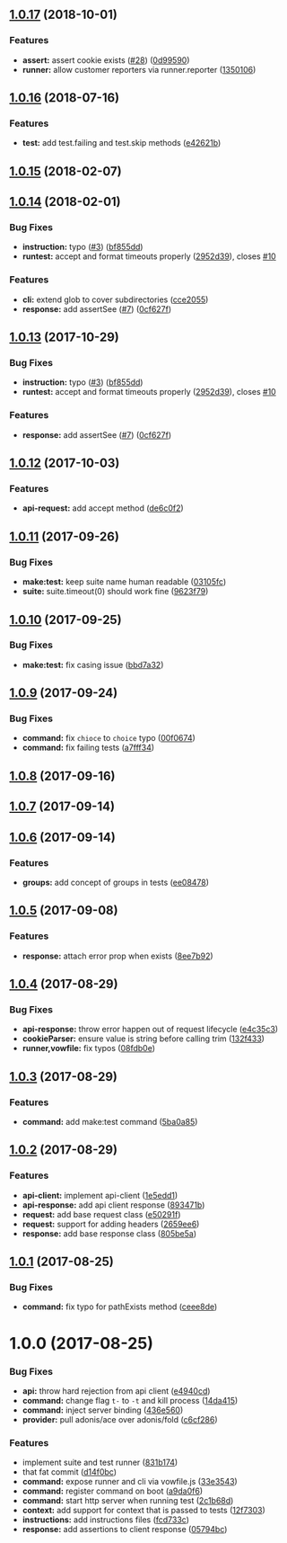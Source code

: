 <a name="1.0.17"></a>
## [1.0.17](https://github.com/adonisjs/adonis-vow/compare/v1.0.16...v1.0.17) (2018-10-01)


### Features

* **assert:** assert cookie exists ([#28](https://github.com/adonisjs/adonis-vow/issues/28)) ([0d99590](https://github.com/adonisjs/adonis-vow/commit/0d99590))
* **runner:** allow customer reporters via runner.reporter ([1350106](https://github.com/adonisjs/adonis-vow/commit/1350106))



<a name="1.0.16"></a>
## [1.0.16](https://github.com/adonisjs/adonis-vow/compare/v1.0.15...v1.0.16) (2018-07-16)


### Features

* **test:** add test.failing and test.skip methods ([e42621b](https://github.com/adonisjs/adonis-vow/commit/e42621b))



<a name="1.0.15"></a>
## [1.0.15](https://github.com/adonisjs/adonis-vow/compare/v1.0.14...v1.0.15) (2018-02-07)



<a name="1.0.14"></a>
## [1.0.14](https://github.com/adonisjs/adonis-vow/compare/v1.0.12...v1.0.14) (2018-02-01)


### Bug Fixes

* **instruction:** typo ([#3](https://github.com/adonisjs/adonis-vow/issues/3)) ([bf855dd](https://github.com/adonisjs/adonis-vow/commit/bf855dd))
* **runtest:** accept and format timeouts properly ([2952d39](https://github.com/adonisjs/adonis-vow/commit/2952d39)), closes [#10](https://github.com/adonisjs/adonis-vow/issues/10)


### Features

* **cli:** extend glob to cover subdirectories ([cce2055](https://github.com/adonisjs/adonis-vow/commit/cce2055))
* **response:** add assertSee ([#7](https://github.com/adonisjs/adonis-vow/issues/7)) ([0cf627f](https://github.com/adonisjs/adonis-vow/commit/0cf627f))



<a name="1.0.13"></a>
## [1.0.13](https://github.com/adonisjs/adonis-vow/compare/v1.0.12...v1.0.13) (2017-10-29)


### Bug Fixes

* **instruction:** typo ([#3](https://github.com/adonisjs/adonis-vow/issues/3)) ([bf855dd](https://github.com/adonisjs/adonis-vow/commit/bf855dd))
* **runtest:** accept and format timeouts properly ([2952d39](https://github.com/adonisjs/adonis-vow/commit/2952d39)), closes [#10](https://github.com/adonisjs/adonis-vow/issues/10)


### Features

* **response:** add assertSee ([#7](https://github.com/adonisjs/adonis-vow/issues/7)) ([0cf627f](https://github.com/adonisjs/adonis-vow/commit/0cf627f))



<a name="1.0.12"></a>
## [1.0.12](https://github.com/adonisjs/adonis-vow/compare/v1.0.11...v1.0.12) (2017-10-03)


### Features

* **api-request:** add accept method ([de6c0f2](https://github.com/adonisjs/adonis-vow/commit/de6c0f2))



<a name="1.0.11"></a>
## [1.0.11](https://github.com/adonisjs/adonis-vow/compare/v1.0.10...v1.0.11) (2017-09-26)


### Bug Fixes

* **make:test:** keep suite name human readable ([03105fc](https://github.com/adonisjs/adonis-vow/commit/03105fc))
* **suite:** suite.timeout(0) should work fine ([9623f79](https://github.com/adonisjs/adonis-vow/commit/9623f79))



<a name="1.0.10"></a>
## [1.0.10](https://github.com/adonisjs/adonis-vow/compare/v1.0.9...v1.0.10) (2017-09-25)


### Bug Fixes

* **make:test:** fix casing issue ([bbd7a32](https://github.com/adonisjs/adonis-vow/commit/bbd7a32))



<a name="1.0.9"></a>
## [1.0.9](https://github.com/adonisjs/adonis-vow/compare/v1.0.8...v1.0.9) (2017-09-24)


### Bug Fixes

* **command:** fix `chioce` to `choice` typo ([00f0674](https://github.com/adonisjs/adonis-vow/commit/00f0674))
* **command:** fix failing tests ([a7fff34](https://github.com/adonisjs/adonis-vow/commit/a7fff34))



<a name="1.0.8"></a>
## [1.0.8](https://github.com/adonisjs/adonis-vow/compare/v1.0.7...v1.0.8) (2017-09-16)



<a name="1.0.7"></a>
## [1.0.7](https://github.com/adonisjs/adonis-vow/compare/v1.0.6...v1.0.7) (2017-09-14)



<a name="1.0.6"></a>
## [1.0.6](https://github.com/adonisjs/adonis-vow/compare/v1.0.5...v1.0.6) (2017-09-14)


### Features

* **groups:** add concept of groups in tests ([ee08478](https://github.com/adonisjs/adonis-vow/commit/ee08478))



<a name="1.0.5"></a>
## [1.0.5](https://github.com/adonisjs/adonis-vow/compare/v1.0.4...v1.0.5) (2017-09-08)


### Features

* **response:** attach error prop when exists ([8ee7b92](https://github.com/adonisjs/adonis-vow/commit/8ee7b92))



<a name="1.0.4"></a>
## [1.0.4](https://github.com/adonisjs/adonis-vow/compare/v1.0.3...v1.0.4) (2017-08-29)


### Bug Fixes

* **api-response:** throw error happen out of request lifecycle ([e4c35c3](https://github.com/adonisjs/adonis-vow/commit/e4c35c3))
* **cookieParser:** ensure value is string before calling trim ([132f433](https://github.com/adonisjs/adonis-vow/commit/132f433))
* **runner,vowfile:** fix typos ([08fdb0e](https://github.com/adonisjs/adonis-vow/commit/08fdb0e))



<a name="1.0.3"></a>
## [1.0.3](https://github.com/adonisjs/adonis-vow/compare/v1.0.2...v1.0.3) (2017-08-29)


### Features

* **command:** add make:test command ([5ba0a85](https://github.com/adonisjs/adonis-vow/commit/5ba0a85))



<a name="1.0.2"></a>
## [1.0.2](https://github.com/adonisjs/adonis-vow/compare/v1.0.1...v1.0.2) (2017-08-29)


### Features

* **api-client:** implement api-client ([1e5edd1](https://github.com/adonisjs/adonis-vow/commit/1e5edd1))
* **api-response:** add api client response ([893471b](https://github.com/adonisjs/adonis-vow/commit/893471b))
* **request:** add base request class ([e50291f](https://github.com/adonisjs/adonis-vow/commit/e50291f))
* **request:** support for adding headers ([2659ee6](https://github.com/adonisjs/adonis-vow/commit/2659ee6))
* **response:** add base response class ([805be5a](https://github.com/adonisjs/adonis-vow/commit/805be5a))



<a name="1.0.1"></a>
## [1.0.1](https://github.com/adonisjs/adonis-vow/compare/v1.0.0...v1.0.1) (2017-08-25)


### Bug Fixes

* **command:** fix typo for pathExists method ([ceee8de](https://github.com/adonisjs/adonis-vow/commit/ceee8de))



<a name="1.0.0"></a>
# 1.0.0 (2017-08-25)


### Bug Fixes

* **api:** throw hard rejection from api client ([e4940cd](https://github.com/adonisjs/adonis-vow/commit/e4940cd))
* **command:** change flag `t-` to `-t` and kill process ([14da415](https://github.com/adonisjs/adonis-vow/commit/14da415))
* **command:** inject server binding ([436e560](https://github.com/adonisjs/adonis-vow/commit/436e560))
* **provider:** pull adonis/ace over adonis/fold ([c6cf286](https://github.com/adonisjs/adonis-vow/commit/c6cf286))


### Features

* implement suite and test runner ([831b174](https://github.com/adonisjs/adonis-vow/commit/831b174))
* that fat commit ([d14f0bc](https://github.com/adonisjs/adonis-vow/commit/d14f0bc))
* **command:** expose runner and cli via vowfile.js ([33e3543](https://github.com/adonisjs/adonis-vow/commit/33e3543))
* **command:** register command on boot ([a9da0f6](https://github.com/adonisjs/adonis-vow/commit/a9da0f6))
* **command:** start http server when running test ([2c1b68d](https://github.com/adonisjs/adonis-vow/commit/2c1b68d))
* **context:** add support for context that is passed to tests ([12f7303](https://github.com/adonisjs/adonis-vow/commit/12f7303))
* **instructions:** add instructions files ([fcd733c](https://github.com/adonisjs/adonis-vow/commit/fcd733c))
* **response:** add assertions to client response ([05794bc](https://github.com/adonisjs/adonis-vow/commit/05794bc))



